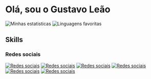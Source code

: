 # Olá, sou o Gustavo Leão
![Minhas estatisticas](https://github-readme-stats.vercel.app/api?username=gusleaooliveira&show_icons=true&theme=blueberry&include_all_commits=true&custom_title=Status%20do%20Github%20de%20Gustavo%20Le%C3%A3o)
![Linguagens favoritas](https://github-readme-stats.vercel.app/api/top-langs/?username=gusleaooliveira&langs_count=8&theme=blueberry&layout=compact)
## Skills
### Redes sociais
[![Redes sociais](https://img.shields.io/badge/Gmail-D14836?style=for-the-badge&logo=gmail&logoColor=white)](mailto:gus.leaono@gmail.com)
[![Redes sociais](https://img.shields.io/badge/LinkedIn-0077B5?style=for-the-badge&logo=linkedin&logoColor=white)](https://www.linkedin.com/in/gusleaooliveira/)
[![Redes sociais](https://img.shields.io/badge/GitHub-100000?style=for-the-badge&logo=github&logoColor=white)](https://github.com/gusleaooliveira)
[![Redes sociais](https://img.shields.io/badge/Medium-12100E?style=for-the-badge&logo=medium&logoColor=white)](https://medium.com/@gus.leaono)
[![Redes sociais](https://img.shields.io/badge/dev.to-0A0A0A?style=for-the-badge&logo=dev.to&logoColor=white)](https://dev.to/gusleaooliveira)
[![Redes sociais](https://img.shields.io/badge/YouTube-FF0000?style=for-the-badge&logo=youtube&logoColor=white)](https://www.youtube.com/channel/UCdp6D76PoRElfR1i9V5Rwmg)

